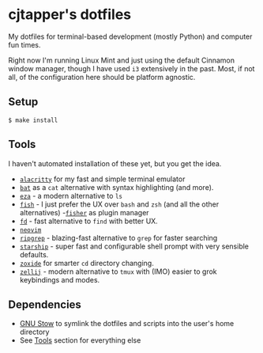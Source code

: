 # cjtapper's dotfiles
My dotfiles for terminal-based development (mostly Python) and computer fun
times.

Right now I'm running Linux Mint and just using the default Cinnamon window
manager, though I have used `i3` extensively in the past. Most, if not all, of
the configuration here should be platform agnostic.

## Setup
```
$ make install
```

## Tools
I haven't automated installation of these yet, but you get the idea.
- [`alacritty`](https://alacritty.org/) for my fast and simple terminal emulator
- [`bat`](https://github.com/sharkdp/bat) as a `cat` alternative with syntax
highlighting (and more).
- [`eza`](https://github.com/eza-community/eza) - a modern alternative to `ls`
- [`fish`](https://fishshell.com/) - I just prefer the UX over `bash` and `zsh`
  (and all the other alternatives)
    -[`fisher`](https://github.com/jorgebucaran/fisher) as plugin manager
- [`fd`](https://github.com/sharkdp/fd) - fast alternative to `find` with better
  UX.
- [`neovim`](https://neovim.io/)
- [`ripgrep`](https://github.com/BurntSushi/ripgrep) - blazing-fast alternative
to `grep` for faster searching
- [`starship`](https://starship.rs/) - super fast and configurable shell prompt with very
  sensible defaults.
- [`zoxide`](https://github.com/ajeetdsouza/zoxide) for smarter `cd` directory
changing.
- [`zellij`](https://zellij.dev/) - modern alternative to `tmux` with (IMO)
easier to grok keybindings and modes.

## Dependencies
- [GNU Stow](https://www.gnu.org/software/stow/) to symlink the dotfiles and
scripts into the user's home directory
- See [Tools](#tools) section for everything else
